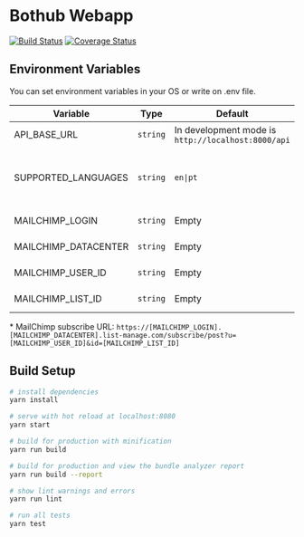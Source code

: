 # Bothub Webapp

[![Build Status](https://travis-ci.org/Ilhasoft/bothub-webapp.svg?branch=master)](https://travis-ci.org/Ilhasoft/bothub-webapp) [![Coverage Status](https://coveralls.io/repos/github/push-flow/bothub-webapp/badge.svg?branch=master)](https://coveralls.io/github/push-flow/bothub-webapp?branch=master)

## Environment Variables

You can set environment variables in your OS or write on .env file.

| Variable | Type | Default | Description |
|--|--|--|--|
| API_BASE_URL | ```string``` | In development mode is ```http://localhost:8000/api``` | [bothub-engine](https://github.com/Ilhasoft/bothub-engine) HTTP service API URL
| SUPPORTED_LANGUAGES | ```string``` | ```en\|pt``` | Check description and formatation in [bothub-engine SUPPORTED_LANGUAGES environment variable](https://github.com/Ilhasoft/bothub-engine#environment-variables)
| MAILCHIMP_LOGIN | ```string``` | Empty | Check MailChimp subscribe URL*
| MAILCHIMP_DATACENTER | ```string``` | Empty | Check MailChimp subscribe URL*
| MAILCHIMP_USER_ID | ```string``` | Empty | Check MailChimp subscribe URL*
| MAILCHIMP_LIST_ID | ```string``` | Empty | Check MailChimp subscribe URL*

\* MailChimp subscribe URL: ```https://[MAILCHIMP_LOGIN].[MAILCHIMP_DATACENTER].list-manage.com/subscribe/post?u=[MAILCHIMP_USER_ID]&id=[MAILCHIMP_LIST_ID]```

## Build Setup

``` bash
# install dependencies
yarn install

# serve with hot reload at localhost:8080
yarn start

# build for production with minification
yarn run build

# build for production and view the bundle analyzer report
yarn run build --report

# show lint warnings and errors
yarn run lint

# run all tests
yarn test
```
